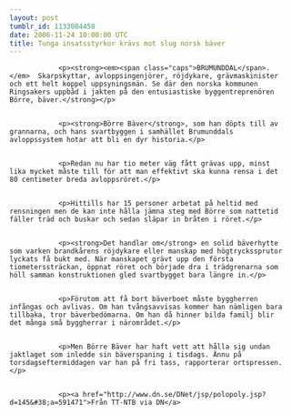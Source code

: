 ```yaml
---
layout: post
tumblr_id: 1133084458  
date: 2006-11-24 10:00:00 UTC
title: Tunga insatsstyrkor krävs mot slug norsk bäver
---
```


<span style="float:right;margin-left:15px;margin-bottom:15px;"><img src="/resources/old/borre_the_beaver.jpg" alt="" /></span></p>


				<p><strong><em><span class="caps">BRUMUNDDAL</span>.</em>  Skarpskyttar, avloppsingenjörer, röjdykare, grävmaskinister och ett helt koppel uppsyningsmän. Se där den norska kommunen Ringsakers uppbåd i jakten på den entusiastiske byggentreprenören Börre, bäver.</strong></p>


				<p><strong>Börre Bäver</strong>, som han döpts till av grannarna, och hans svartbyggen i samhället Brumunddals avloppssystem hotar att bli en dyr historia.</p>


				<p>Redan nu har tio meter väg fått grävas upp, minst lika mycket måste till för att man effektivt ska kunna rensa i det 80 centimeter breda avloppsröret.</p>


				<p>Hittills har 15 personer arbetat på heltid med rensningen men de kan inte hålla jämna steg med Börre som nattetid fäller träd och buskar och sedan släpar in bråten i röret.</p>


				<p><strong>Det handlar om</strong> en solid bäverhytte som varken brandkårens röjdykare eller manskap med högtryckssprutor lyckats få bukt med. När manskapet grävt upp den första tiometerssträckan, öppnat röret och började dra i trädgrenarna som höll samman konstruktionen gled svartbygget bara längre in.</p>


				<p>Förutom att få bort bäverboet måste byggherren infångas och avlivas. Om han tvångsavvisas kommer han nämligen bara tillbaka, tror bäverbedömarna. Om han då hinner bilda familj blir det många små byggherrar i närområdet.</p>


				<p>Men Börre Bäver har haft vett att hålla sig undan jaktlaget som inledde sin bäverspaning i tisdags. Ännu på torsdagseftermiddagen var han på fri tass, rapporterar ortspressen.</p>


				<p><a href="http://www.dn.se/DNet/jsp/polopoly.jsp?d=145&#38;a=591471">Från TT-NTB via DN</a>

